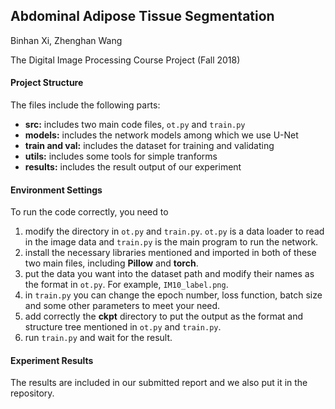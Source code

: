 ## Abdominal Adipose Tissue Segmentation

Binhan Xi, Zhenghan Wang

The Digital Image Processing Course Project (Fall 2018)

#### Project Structure

The files include the following parts:

- **src:** includes two main code files,  `ot.py` and `train.py`
- **models:** includes the network models among which we use U-Net
- **train and val:** includes the dataset for training and validating
- **utils:** includes some tools for simple tranforms
- **results:** includes the result output of our experiment



#### Environment Settings

To run the code correctly, you need to 

1. modify the directory in `ot.py` and `train.py`. `ot.py` is a data loader to read in the image data and `train.py` is the main program to run the network.
2. install the necessary libraries mentioned and imported in both of these two main files, including **Pillow** and **torch**.
3. put the data you want into the dataset path and modify their names as the format in `ot.py`. For example, `IM10_label.png`.
4. in `train.py` you can change the epoch number, loss function, batch size and some other parameters to meet your need.
5. add correctly the **ckpt** directory to put the output as the format and structure tree mentioned in `ot.py` and `train.py`.
6. run `train.py` and wait for the result.



#### Experiment Results

The results are included in our submitted report and we also put it in the repository.